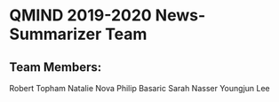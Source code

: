 # QMIND 2019-2020 News-Summarizer Team

## Team Members: 

Robert Topham
Natalie Nova
Philip Basaric
Sarah Nasser
Youngjun Lee